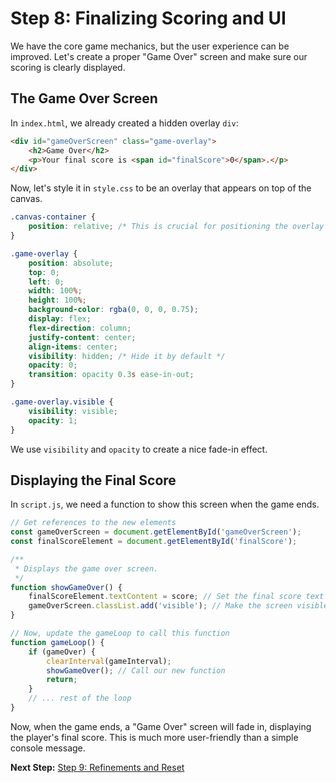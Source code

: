 
# Step 8: Finalizing Scoring and UI

We have the core game mechanics, but the user experience can be improved. Let's create a proper "Game Over" screen and make sure our scoring is clearly displayed.

## The Game Over Screen

In `index.html`, we already created a hidden overlay `div`:
```html
<div id="gameOverScreen" class="game-overlay">
    <h2>Game Over</h2>
    <p>Your final score is <span id="finalScore">0</span>.</p>
</div>
```

Now, let's style it in `style.css` to be an overlay that appears on top of the canvas.

```css
.canvas-container {
    position: relative; /* This is crucial for positioning the overlay */
}

.game-overlay {
    position: absolute;
    top: 0;
    left: 0;
    width: 100%;
    height: 100%;
    background-color: rgba(0, 0, 0, 0.75);
    display: flex;
    flex-direction: column;
    justify-content: center;
    align-items: center;
    visibility: hidden; /* Hide it by default */
    opacity: 0;
    transition: opacity 0.3s ease-in-out;
}

.game-overlay.visible {
    visibility: visible;
    opacity: 1;
}
```
We use `visibility` and `opacity` to create a nice fade-in effect.

## Displaying the Final Score

In `script.js`, we need a function to show this screen when the game ends.

```javascript
// Get references to the new elements
const gameOverScreen = document.getElementById('gameOverScreen');
const finalScoreElement = document.getElementById('finalScore');

/**
 * Displays the game over screen.
 */
function showGameOver() {
    finalScoreElement.textContent = score; // Set the final score text
    gameOverScreen.classList.add('visible'); // Make the screen visible
}

// Now, update the gameLoop to call this function
function gameLoop() {
    if (gameOver) {
        clearInterval(gameInterval);
        showGameOver(); // Call our new function
        return;
    }
    // ... rest of the loop
}
```

Now, when the game ends, a "Game Over" screen will fade in, displaying the player's final score. This is much more user-friendly than a simple console message.

**Next Step:** [Step 9: Refinements and Reset](./step9-refinements.md)
